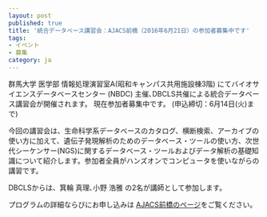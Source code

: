 ```yaml
---
layout: post
published: true
title: '統合データベース講習会：AJACS前橋（2016年6月21日）の参加者募集中です'
tags:
- イベント
- 募集
category: ja
---
```

群馬大学 医学部 情報処理演習室A(昭和キャンパス共用施設棟3階) にてバイオサイエンスデータベースセンター (NBDC) 主催､DBCLS共催による統合データベース講習会が開催されます。
現在参加者募集中です。 (申込締切：6月14日(火)まで)

 

今回の講習会は、生命科学系データベースのカタログ、横断検索、アーカイブの使い方に加えて、遺伝子発現解析のためのデータベース・ツールの使い方、次世代シーケンサー(NGS)に関するデータベース・ツールおよびデータ解析の基礎知識について紹介します。参加者全員がハンズオンでコンピュータを使いながらの講習です。

 

DBCLSからは、箕輪 真理､小野 浩雅 の2名が講師として参加します。

 

プログラムの詳細ならびにお申し込みは [AJACS前橋のページ](http://events.biosciencedbc.jp/training/ajacs59)をご覧ください。